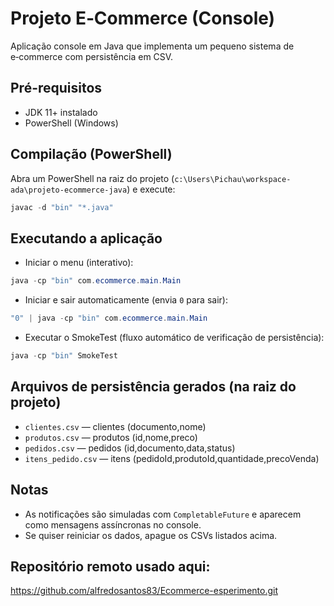 # Projeto E‑Commerce (Console)

Aplicação console em Java que implementa um pequeno sistema de e‑commerce com persistência em CSV.

## Pré-requisitos
- JDK 11+ instalado
- PowerShell (Windows)

## Compilação (PowerShell)
Abra um PowerShell na raiz do projeto (`c:\Users\Pichau\workspace-ada\projeto-ecommerce-java`) e execute:

```powershell
javac -d "bin" "*.java"
```

## Executando a aplicação
- Iniciar o menu (interativo):

```powershell
java -cp "bin" com.ecommerce.main.Main
```

- Iniciar e sair automaticamente (envia `0` para sair):

```powershell
"0" | java -cp "bin" com.ecommerce.main.Main
```

- Executar o SmokeTest (fluxo automático de verificação de persistência):

```powershell
java -cp "bin" SmokeTest
```

## Arquivos de persistência gerados (na raiz do projeto)
- `clientes.csv` — clientes (documento,nome)
- `produtos.csv` — produtos (id,nome,preco)
- `pedidos.csv` — pedidos (id,documento,data,status)
- `itens_pedido.csv` — itens (pedidoId,produtoId,quantidade,precoVenda)

## Notas
- As notificações são simuladas com `CompletableFuture` e aparecem como mensagens assíncronas no console.
- Se quiser reiniciar os dados, apague os CSVs listados acima.

## Repositório remoto usado aqui:
https://github.com/alfredosantos83/Ecommerce-esperimento.git
